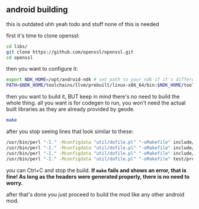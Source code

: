 ## android building

this is outdated uhh yeah todo and stuff none of this is needed

first it's time to clone openssl:

```sh
cd libs/
git clone https://github.com/openssl/openssl.git
cd openssl
```

then you want to configure it:

```sh
export NDK_HOME=/opt/android-ndk # set path to your ndk if it's different
PATH=$NDK_HOME/toolchains/llvm/prebuilt/linux-x86_64/bin:$NDK_HOME/toolchains/llvm/prebuilt/linux-x86_64:$PATH ./Configure android-arm -D__ANDROID_API__=24
```

then you want to build it, BUT keep in mind there's no need to build the whole thing. all you want is for codegen to run, you won't need the actual built libraries as they are already provided by geode.

```sh
make
```

after you stop seeing lines that look similar to these:

```sh
/usr/bin/perl "-I." -Mconfigdata "util/dofile.pl" "-oMakefile" include/openssl/x509.h.in > include/openssl/x509.h
/usr/bin/perl "-I." -Mconfigdata "util/dofile.pl" "-oMakefile" include/openssl/x509_vfy.h.in > include/openssl/x509_vfy.h
/usr/bin/perl "-I." -Mconfigdata "util/dofile.pl" "-oMakefile" include/openssl/x509v3.h.in > include/openssl/x509v3.h
/usr/bin/perl "-I." -Mconfigdata "util/dofile.pl" "-oMakefile" test/provider_internal_test.cnf.in > test/provider_internal_test.cnf
```

you can Ctrl+C and stop the build. **If `make` fails and shows an error, that is fine! As long as the headers were generated properly, there is no need to worry.**

after that's done you just proceed to build the mod like any other android mod.